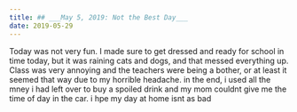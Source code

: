 ```yaml
---
title: ## ___May 5, 2019: Not the Best Day___
date: 2019-05-29
---
```

Today was not very fun. I made sure to get dressed and ready for school in time today, but it was raining cats and dogs, and that messed everything up. Class was very annoying and the teachers were being a bother, or at least it seemed that way due to my horrible headache. in the end, i used all the mney i had left over to buy a spoiled drink and my mom couldnt give me the time of day in the car. i hpe my day at home isnt as bad
